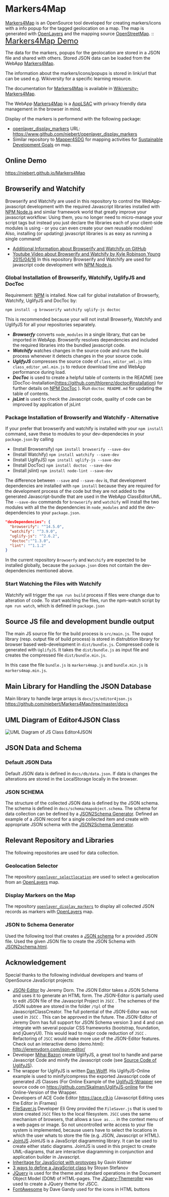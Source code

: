 # Markers4Map
[Markers4Map](https://niebert.gihub.io/Markers4Map) is an OpenSource tool developed for creating markers/icons with a info popup for the tagged geolocation on a map. The map is generated with [OpenLayers](https://www.openlayers.org) and the mapping source [OpenStreetMap](https://www.openstreetmap.org).
:: <font size="+2"><a href="https://niebert.gihub.io/Markers4Map" target="githubio">Markers4Map Demo</a></font>

The data for the markers, popups for the geolocation are stored in a JSON file and shared with others. Stored JSON data can be loaded from the WebApp [Markers4Map](https://niebert.gihub.io/Markers4Map).

The information about the markers/icons/popups is stored in link/url that can be used e.g. Wikiversity for a specific learning resource.

The documentation for [Markers4Map](https://niebert.gihub.io/Markers4Map) is available in [Wikiversity-Markers4Map](https:/en.wikiversity.org/wiki/Markers4Map).

The WebApp [Markers4Map](https://niebert.gihub.io/Markers4Map) is a [AppLSAC](https://en.wikiversity.org/wiki/AppLSAC) with privacy friendly data management in the browser in mind.

Display of the markers is performend with the following package:
* [openlayer_display_markers](https://www.github.com/niebert/openlayer_display_markers) URL: https://www.github.com/niebert/openlayer_display_markers
* Similar repository to [Mapper4SDG](https://www.github.com/niebert/Mapper4SDG) for mapping activities for [Sustainable Development Goals](https://en.wikiversity.org/wiki/Sustainable_Development_Goals) on map.


## Online Demo

https://niebert.github.io/Markers4Map

## Browserify and Watchify
Browserify and Watchify are used in this repository to control the WebApp-javascript development with the required Javascript libraries installed with [NPM Node.js](https://docs.npmjs.com/getting-started/installing-node) and similar framework world that greatly improve your javascript workflow: Using them, you no longer need to micro-manage your script tags but instead you just declare the libraries each of your client-side modules is using - or you can even create your own reusable modules! Also, installing (or updating) javascript libraries is as easy as running a single command!
* [Additional Information about Browserify and Watchify on GitHub](https://spapas.github.io/2015/05/27/using-browserify-watchify/)
* [Youtube Video about Browserify and Watchify by Kyle Robinson Young 2015/04/16](https://www.youtube.com/watch?v=CTAa8IcQh1U)
In this repository Browserify and Watchify are used for javascript code development with [NPM Node.js](https://docs.npmjs.com/getting-started/installing-node).

### Global Installation of Browserify, Watchify, UglifyJS and DocToc
Requirement: [NPM](https://docs.npmjs.com/getting-started/installing-node) is intalled. Now call for global installation of Browserfy, Watchify, UglifyJS and DocToc by:

`npm install -g browserify watchify uglify-js doctoc`

This is recommended because your will not install Browserfy, Watchify and UglifyJS for all your repositories separately.
* ***Browserfy*** converts `node_modules` in a single library, that can be imported in WebApp. Browserify resolves dependencies and included the required libraries into the bundled javascript code.
* ***Watchify*** watches changes in the source code and runs the build process whenever it detects changes in the your source code.
* ***UglifyJS*** compresses the source code of ```class_editor_uml.js``` into ```class_editor_uml.min.js``` to reduce download time and WebApp performance during load.
* ***DocToc*** is used to create a helpful table of contents in the README (see [DocToc-Installation]https://github.com/thlorenz/doctoc#installation) for further details on [NPM DocToc](https://www.npmjs.com/package/doctoc) ). Run `doctoc README.md` for updating the table of contents.
* ***jsLint*** is used to check the Javascript code, quality of code can be improved by application of jsLint

### Package Installation of Browserify and Watchify - Alternative
If your prefer that  browserify and watchify is installed with your `npm install` command, save these to modules to your dev-dependecies in your `package.json` by calling

* (Install Browsersify) `npm install browserify --save-dev`
* (Install Watchify) `npm install watchify --save-dev`
* (Install UglifyJS) `npm install uglify-js --save-dev`
* (Install DocToc) `npm install doctoc --save-dev`
* (Install jslint) `npm install node-lint --save-dev`

The difference between `--save` and `--save-dev` is, that development dependencies are installed with `npm install` because they are required for the development process of the code but they are not added to the generated Javascript-bundle that are used in the WebApp ClassEditorUML. The `--save-dev` commands for `browserify` and `watchify` will install the two modules with all the the dependencies in `node_modules` and add the dev-dependencies to your `package.json`.
```json
"devDependencies": {
  "browserify": "^14.5.0",
  "watchify": "^3.9.0",
  "uglify-js": "^2.6.2",
  "doctoc":"^1.3.0",
  "lint": "^1.1.2"  
}
```
In the current repository `Browserfy` and `Watchify` are expected to be installed globally, because the `package.json` does not contain the dev-dependencies mentioned above.

### Start Watching the Files with Watchify
Watchify will trigger the `npm run build` process if files were change due to alteration of code. To start watching the files, run the npm-watch script by `npm run watch`, which is defined in `package.json`

## Source JS file and development bundle output

The main JS source file for the build process is `src/main.js`. The ouput library (resp. output file of build process) is stored in distrubtion library for browser based web-development in `dist/bundle.js`. Compressed code is generated with `UglifyJS`. It takes the `dist/bundle.js` as input file and creates the compressed file `dist/bundle.min.js`.

In this case the file `bundle.js` is `markers4map.js` and `bundle.min.js` is `markers4map.min.js`.


## Main Library for Handling the JSON Database

Main library to handle large arrays is `docs/js/editor4json.js`
https://github.com/niebert/Markers4Map/tree/master/docs

## UML Diagram of Editor4JSON Class

![UML Diagram of JS Class Editor4JSON](https://niebert.github.io/Markers4Map/Editor4JSON_UML.png)

## JSON Data and Schema

### Default JSON Data

Default JSON data is defined in `docs/db/data.json`. If data is changes the alterations are stored in the LocalStorage locally in the browser.

### JSON SCHEMA
The structure of the collected JSON data is defined by the JSON schema. The schema is defined in `docs/schema/mapobject.schema`. The schema for data collection can be defined by a [JSON2Schema Generator](https://niebert.github.io/json-editor/plugins/json2schema.html).  Defined an example of a JSON record for a single collected item and create with appropriate JSON schema with the [JSON2Schema Generator](https://niebert.github.io/json-editor/plugins/json2schema.html).


## Relevant Repository and Libraries
The following repositories are used for data collection.

### Geolocation Selector
The repository [`openlayer_selectlocation`](https://www.github.com/niebert/openlayer_selectlocation) are used to select a geolocation from an [OpenLayers](https://www.openlayers.org) map.

### Display Markers on the Map
The repository [`openlayer_display_markers`](https://www.github.com/niebert/openlayer_display_markers) to display all collected JSON records as markers with [OpenLayers](https://www.openlayers.org) map.

### JSON to Schema Generator

Used the following tool that creates a [JSON schema](http://json-schema.org/) for a provided JSON file. Used the given JSON file to create the JSON Schema with [JSON2schema.html](https://niebert.github.io/json-editor/plugins/json2schema.html).

## Acknowledgement
Special thanks to the following individual developers and teams of OpenSource JavaScript projects:
* [JSON-Editor](https://github.com/jdorn/json-editor) by Jeremy Dorn. The JSON Editor takes a JSON Schema and uses it to generate an HTML form. The JSON-Editor is partially used to edit JSON file of the Javascript Project in `JSCC` . The schemes of the JSON subtree are stored in the folder `/tpl` of the JavascriptClassCreator. The full potential of the JSON-Editor was not used in `JSCC` . This can be approved in the future.
The JSON-Editor of Jeremy Dorn has full support for JSON Schema version 3 and 4 and can integrate with several popular CSS frameworks (bootstrap, foundation, and jQueryUI). This would lead to major code reduction of `JSCC` . Refactoring of `JSCC` would make more use of the JSON-Editor features. Check out an interactive demo (demo.html): http://jeremydorn.com/json-editor/
* Developer [Mihai Bazon](http://lisperator.net/) create UglifyJS, a great tool to handle and parse Javascript Code and minify the Javascript code (see [Source Code of UglifyJS](https://github.com/mishoo/UglifyJS2)).
* The wrapper for UglifyJS is written [Dan Wolff](http://danwolff.se/). His UglifyJS-Online example is used to minify/compress the exported Javascript code of generated JS Classes (For Online Example of the [UglifyJS-Wrapper](https://skalman.github.io/UglifyJS-online/) see source code on https://github.com/Skalman/UglifyJS-online for the Online-Version of the Wrapper.
* Developers of ACE Code Editor https://ace.c9.io (Javascript Editing uses the Editor in iFrames)
* [FileSaver.js](https://github.com/eligrey/FileSaver.js) Developer Eli Grey provided the `FileSaver.js` that is used to store created `JSCC` files to the local filesystem. `JSCC` uses the same mechanism of browsers, that allows a `Save as...` in the context menu of a web pages or image. So not uncontrolled write access to your file system is implemented, because users have to select the locations in which the user whats to store the file (e.g. JSON, Javascript or HTML).
* [JointJS](https://github.com/clientIO/joint) JointJS is a JavaScript diagramming library. It can be used to create either static diagrams. JointJS is used in this project to create UML-diagrams, that are interactive diagramming in conjunction and application builder in Javascript.
* [Inheritage for JavaScript with protoypes](http://phrogz.net/js/classes/OOPinJS2.html) by Gavin Kistner
* [3 ways to define a JavaScript class](https://www.phpied.com/3-ways-to-define-a-javascript-class/) by Stoyan Stefanov
* [JQuery](https://jqueryui.com) is used for the theme and standard operations in the Document Object Model (DOM) of HTML-pages. The [JQuery-Themeroller](https://jqueryui.com/themeroller/) was used to create a JQuery theme for JSCC.
* [FontAwesome](http://fontawesome.io/icons/) by Dave Gandy used for the icons in HTML buttons
